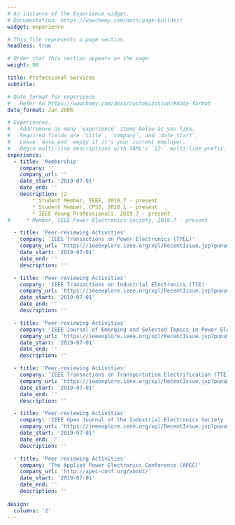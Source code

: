 ```yaml
---
# An instance of the Experience widget.
# Documentation: https://wowchemy.com/docs/page-builder/
widget: experience

# This file represents a page section.
headless: true

# Order that this section appears on the page.
weight: 90

title: Professional Services
subtitle:

# Date format for experience
#   Refer to https://wowchemy.com/docs/customization/#date-format
date_format: Jan 2006

# Experiences.
#   Add/remove as many `experience` items below as you like.
#   Required fields are `title`, `company`, and `date_start`.
#   Leave `date_end` empty if it's your current employer.
#   Begin multi-line descriptions with YAML's `|2-` multi-line prefix.
experience:
  - title: 'Membership'
    company: ''
    company_url: ''
    date_start: '2019-07-01'
    date_end: ''
    description: |2-
        * Student Member, IEEE, 2019.7 - present
        * Student Member, CPSS, 2020.1 - present
        * IEEE Young Professionals, 2019.7 - present   
#     * Member, IEEE Power Electronics Society, 2019.7 - present

  - title: 'Peer-reviewing Activities'
    company: 'IEEE Transactions on Power Electronics (TPEL)'
    company_url: 'https://ieeexplore.ieee.org/xpl/RecentIssue.jsp?punumber=63'
    date_start: '2019-07-01'
    date_end: ''
    description: ''

  - title: 'Peer-reviewing Activities'
    company: 'IEEE Transactions on Industrial Electronics (TIE)'
    company_url: 'https://ieeexplore.ieee.org/xpl/RecentIssue.jsp?punumber=41'
    date_start: '2019-07-01'
    date_end: ''
    description: ''

  - title: 'Peer-reviewing Activities'
    company: 'IEEE Journal of Emerging and Selected Topics in Power Electronics (JESTPE)'
    company_url: 'https://ieeexplore.ieee.org/xpl/RecentIssue.jsp?punumber=6245517'
    date_start: '2019-07-01'
    date_end: ''
    description: ''

  - title: 'Peer-reviewing Activities'
    company: 'IEEE Transactions on Transportation Electrification (TTE)'
    company_url: 'https://ieeexplore.ieee.org/xpl/RecentIssue.jsp?punumber=6687316'
    date_start: '2019-07-01'
    date_end: ''
    description: ''

  - title: 'Peer-reviewing Activities'
    company: 'IEEE Open Journal of the Industrial Electronics Society (OJIES)'
    company_url: 'https://ieeexplore.ieee.org/xpl/RecentIssue.jsp?punumber=8782706'
    date_start: '2019-07-01'
    date_end: ''
    description: ''

  - title: 'Peer-reviewing Activities'
    company: 'The Applied Power Electronics Conference (APEC)'
    company_url: 'http://apec-conf.org/about/'
    date_start: '2019-07-01'
    date_end: ''
    description: ''
    
design:
  columns: '2'
---
```

